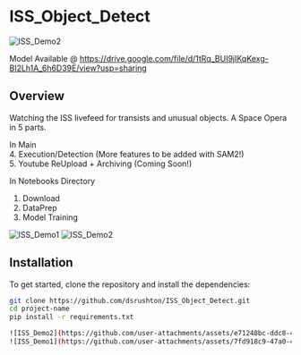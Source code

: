 # ISS_Object_Detect

![ISS_Demo2](https://github.com/user-attachments/assets/e71248bc-ddc8-49b9-9a90-3a9b0a29dbcf)
 
Model Available @ https://drive.google.com/file/d/1tRq_BUI9jIKqKexg-BI2Lh1A_6h6D39E/view?usp=sharing

## Overview
Watching the ISS livefeed for transists and unusual objects. A Space Opera in 5 parts.

In Main      
  4. Execution/Detection (More features to be added with SAM2!)  
  5. Youtube ReUpload + Archiving (Coming Soon!)  
 
In Notebooks Directory
  1. Download
  2. DataPrep
  3. Model Training

![ISS_Demo1](https://github.com/user-attachments/assets/7fd918c9-47a0-4ef8-bdce-d3842e6360ea)
![ISS_Demo2](https://github.com/user-attachments/assets/e71248bc-ddc8-49b9-9a90-3a9b0a29dbcf)

## Installation
To get started, clone the repository and install the dependencies:

```bash
git clone https://github.com/dsrushton/ISS_Object_Detect.git
cd project-name
pip install -r requirements.txt

![ISS_Demo2](https://github.com/user-attachments/assets/e71248bc-ddc8-49b9-9a90-3a9b0a29dbcf)
![ISS_Demo1](https://github.com/user-attachments/assets/7fd918c9-47a0-4ef8-bdce-d3842e6360ea)
